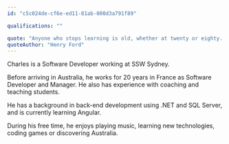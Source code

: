 ```yaml
---
id: "c5c024de-cf6e-ed11-81ab-000d3a791f89"

qualifications: ""

quote: "Anyone who stops learning is old, whether at twenty or eighty. Anyone who keeps learning stays young."
quoteAuthor: "Henry Ford"
---
```


Charles is a Software Developer working at SSW Sydney.
 
Before arriving in Australia, he works for 20 years in France as Software Developer and Manager.
He also has experience with coaching and teaching students.
 
He has a background in back-end development using .NET and SQL Server, and is currently learning Angular.
 
During his free time, he enjoys playing music, learning new technologies, coding games or discovering Australia.
